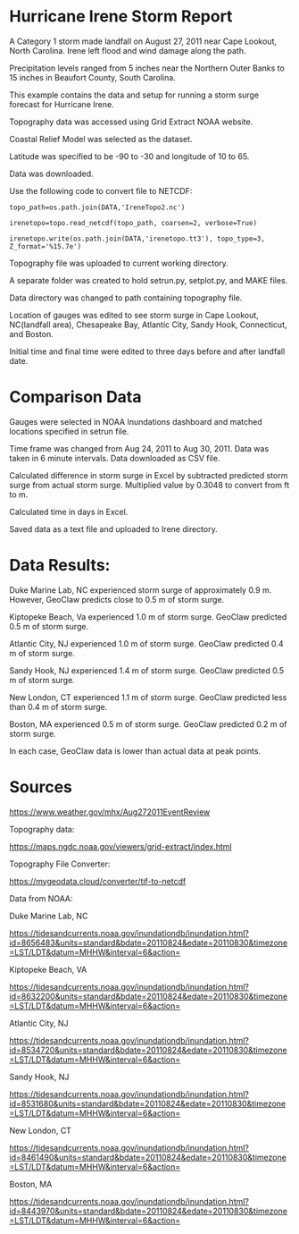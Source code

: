 # Hurricane Irene Storm Report
A Category 1 storm made landfall on August 27, 2011 near Cape Lookout, North Carolina. Irene left flood and wind damage along the path.

Precipitation levels ranged from 5 inches near the Northern Outer Banks to 15 inches in Beaufort County, South Carolina. 

This example contains the data and setup for running a storm surge forecast for Hurricane Irene.


Topography data was accessed using Grid Extract NOAA website. 

Coastal Relief Model was selected as the dataset.

Latitude was specified to be -90 to -30 and longitude of 10 to 65. 

Data was downloaded. 

Use the following code to convert file to NETCDF:
	
	topo_path=os.path.join(DATA,'IreneTopo2.nc')
	
	irenetopo=topo.read_netcdf(topo_path, coarsen=2, verbose=True)
	
	irenetopo.write(os.path.join(DATA,'irenetopo.tt3'), topo_type=3, Z_format='%15.7e')
	
Topography file was uploaded to current working directory.

A separate folder was created to hold setrun.py, setplot.py, and MAKE files. 

Data directory was changed to path containing topography file.

Location of gauges was edited to see storm surge in Cape Lookout, NC(landfall area), Chesapeake Bay, Atlantic City, Sandy Hook, Connecticut, and Boston.

Initial time and final time were edited to three days before and after landfall date.

# Comparison Data
Gauges were selected in NOAA Inundations dashboard and matched locations specified in setrun file.

Time frame was changed from Aug 24, 2011 to Aug 30, 2011. Data was taken in 6 minute intervals. Data downloaded as CSV file.

Calculated difference in storm surge in Excel by subtracted predicted storm surge from actual storm surge. Multiplied value by 0.3048 to convert from ft to m.

Calculated time in days in Excel.

Saved data as a text file and uploaded to Irene directory.

# Data Results:

Duke Marine Lab, NC experienced storm surge of approximately 0.9 m. However, GeoClaw predicts close to 0.5 m of storm surge.

Kiptopeke Beach, Va experienced 1.0 m of storm surge. GeoClaw predicted 0.5 m of storm surge.

Atlantic City, NJ experienced 1.0 m of storm surge. GeoClaw predicted 0.4 m of storm surge.

Sandy Hook, NJ experienced 1.4 m of storm surge. GeoClaw predicted 0.5 m of storm surge.

New London, CT experienced 1.1 m of storm surge. GeoClaw predicted less than 0.4 m of storm surge.

Boston, MA experienced 0.5 m of storm surge. GeoClaw predicted 0.2 m of storm surge.

In each case, GeoClaw data is lower than actual data at peak points.

# Sources

https://www.weather.gov/mhx/Aug272011EventReview

Topography data:

https://maps.ngdc.noaa.gov/viewers/grid-extract/index.html

Topography File Converter:

https://mygeodata.cloud/converter/tif-to-netcdf

Data from NOAA:

Duke Marine Lab, NC

https://tidesandcurrents.noaa.gov/inundationdb/inundation.html?id=8656483&units=standard&bdate=20110824&edate=20110830&timezone=LST/LDT&datum=MHHW&interval=6&action=

Kiptopeke Beach, VA

https://tidesandcurrents.noaa.gov/inundationdb/inundation.html?id=8632200&units=standard&bdate=20110824&edate=20110830&timezone=LST/LDT&datum=MHHW&interval=6&action=

Atlantic City, NJ

https://tidesandcurrents.noaa.gov/inundationdb/inundation.html?id=8534720&units=standard&bdate=20110824&edate=20110830&timezone=LST/LDT&datum=MHHW&interval=6&action=

Sandy Hook, NJ

https://tidesandcurrents.noaa.gov/inundationdb/inundation.html?id=8531680&units=standard&bdate=20110824&edate=20110830&timezone=LST/LDT&datum=MHHW&interval=6&action=

New London, CT

https://tidesandcurrents.noaa.gov/inundationdb/inundation.html?id=8461490&units=standard&bdate=20110824&edate=20110830&timezone=LST/LDT&datum=MHHW&interval=6&action=

Boston, MA

https://tidesandcurrents.noaa.gov/inundationdb/inundation.html?id=8443970&units=standard&bdate=20110824&edate=20110830&timezone=LST/LDT&datum=MHHW&interval=6&action=
